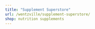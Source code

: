 ```yaml
---
title: "Supplement Superstore"
url: /wentzville/supplement-superstore/
shop: nutrition supplements
---
```

